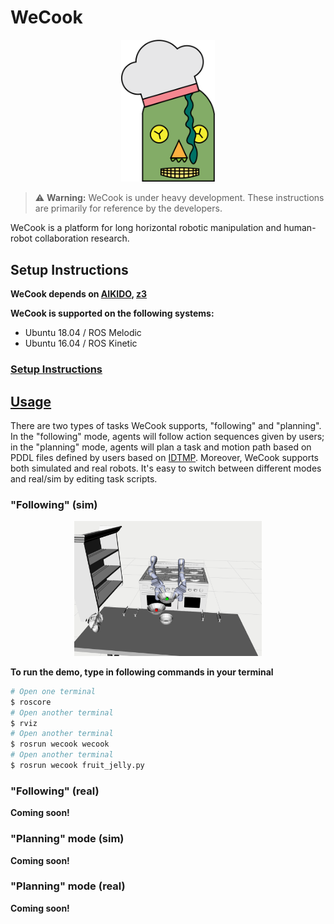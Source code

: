 # WeCook
<p align="center">
<img src="docs/logo.png" width=150/>
</p>

> :warning: **Warning:** WeCook is under heavy development. These instructions are
> primarily for reference by the developers.

WeCook is a platform for long horizontal robotic manipulation 
and human-robot collaboration research.

## Setup Instructions
**WeCook depends on [AIKIDO](https://github.com/personalrobotics/aikido), [z3](https://github.com/Z3Prover/z3)** 

**WeCook is supported on the following systems:**
- Ubuntu 18.04 / ROS Melodic
- Ubuntu 16.04 / ROS Kinetic

### [Setup Instructions](docs/instructions.md)

## [Usage](#usage)
There are two types of tasks WeCook supports, "following" and "planning". In the "following" mode, agents will follow 
action sequences given by users; in the "planning" mode, agents will plan a task and motion path based on PDDL files 
defined by users based on [IDTMP](https://www.cs.rice.edu/~sc40/pubs/dantam2016tmp.pdf). Moreover, WeCook supports 
both simulated and real robots. It's easy to switch between different modes and real/sim by editing task scripts.

### "Following" (sim)
<p align="center">
<img src="docs/fruit_jelly.png" width="300">
</p>

**To run the demo, type in following commands in your terminal**

```bash
# Open one terminal
$ roscore
# Open another terminal
$ rviz
# Open another terminal
$ rosrun wecook wecook
# Open another terminal
$ rosrun wecook fruit_jelly.py
```
### "Following" (real)
**Coming soon!**
### "Planning" mode (sim)
**Coming soon!**
### "Planning" mode (real)
**Coming soon!**




